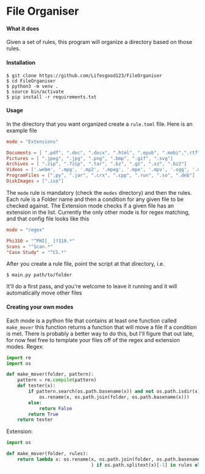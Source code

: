 # File Organiser

#### What it does

Given a set of rules, this program will organize a directory based on those rules. 

#### Installation

```
$ git clone https://github.com/Lifesgood123/FileOrganiser
$ cd FileOrganiser
$ python3 -m venv .
$ source bin/activate
$ pip install -r requirements.txt
```

#### Usage 

In the directory that you want organized create a `rule.toml` file. Here is an example file

```toml
mode = "Extensions"

Documents = [ ".pdf", ".doc", ".docx", ".html", ".epub", ".mobi",".rtf", ".txt", ".odt", ".md", ".tex", ".pptx", ".otf", ".odf"]
Pictures = [ ".jpeg", ".jpg", ".png", ".bmp", ".gif", ".svg"]
Archives = [ ".zip", ".7zip", ".tar", ".bz", ".gz", ".xz", ".bz2"]
Videos = ['.webm', '.mpg', '.mp2', '.mpeg', '.mpe', '.mpv', '.ogg', '.mp4']
ProgramFiles = [".py", ".jar", ".crx", ".cpp", ".run", ".so", ".deb"]
DiskImages = [".iso"]
```

The `mode` rule is mandatory (check the `modes` directory) and then the rules. Each rule is a Folder name and then a condition for any given file to be checked against. The Extension mode checks if a given file has an extension in the list. Currently the only other mode is for regex matching, and that config file looks like this

```toml
mode = "regex"

Phi310 = "^PHI[_ ]?310.*"
Scans = "^Scan.*"
"Case Study" = "^CS.*"
```

After you create a rule file, point the script at that directory, i.e. 

```
$ main.py path/to/folder
```

It'll do a first pass, and you're welcome to leave it running and it will automatically move other files

#### Creating your own modes

Each mode is a python file that contains at least one function called `make_mover` this function returns a function that will move a file if a condition is met. There is probably a better way to do this, but I'll figure that out late, for now feel free to template your files off of the regex and extension modes. 
Regex:

```python
import re
import os 

def make_mover(folder, pattern):
    pattern = re.compile(pattern)
    def tester(x):
        if pattern.search(os.path.basename(x)) and not os.path.isdir(x):
            os.rename(x, os.path.join(folder, os.path.basename(x)))
        else:
            return False
        return True
    return tester

```

Extension:

```python
import os

def make_mover(folder, rules):
    return lambda x: os.rename(x, os.path.join(folder, os.path.basename(x))
                               ) if os.path.splitext(x)[-1] in rules else False

```

  